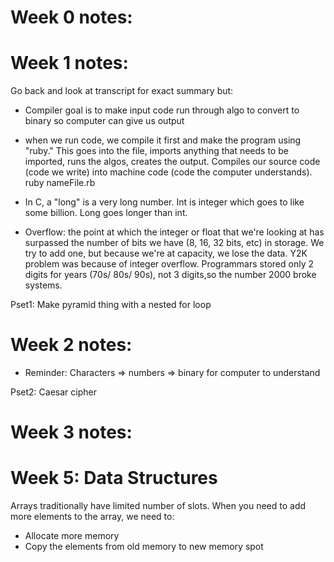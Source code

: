 

# Week 0 notes:




# Week 1 notes: 
Go back and look at transcript for exact summary but:

- Compiler goal is to make input code run through algo 
to convert to binary so computer can give us output 

- when we run code, we compile it first and make the program 
using "ruby." This goes into the file, imports anything that 
needs to be imported, runs the algos, creates the output. 
Compiles our source code (code we write) into machine code (code the computer understands).
    ruby nameFile.rb 

- In C, a "long" is a very long number. Int is integer which 
goes to like some billion. Long goes longer than int. 

- Overflow: the point at which the integer or float that we're looking at has surpassed the number of bits we have (8, 16, 32 bits, etc) in storage. We try to add one, but because we're at capacity, we lose the data. 
Y2K problem was because of integer overflow. Programmars stored only 2 digits for years (70s/ 80s/ 90s), not 3 digits,so the number 2000 broke systems. 

Pset1: Make pyramid thing with a nested for loop

# Week 2 notes: 

- Reminder: Characters => numbers => binary for computer to understand 

Pset2: Caesar cipher

# Week 3 notes: 





# Week 5: Data Structures 

Arrays traditionally have limited number of slots. When you need to add more elements to the array, we need to:
- Allocate more memory 
- Copy the elements from old memory to new memory spot 